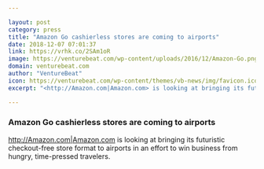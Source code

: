 ```yaml
---

layout: post
category: press
title: "Amazon Go cashierless stores are coming to airports"
date: 2018-12-07 07:01:37
link: https://vrhk.co/2SAm1oR
image: https://venturebeat.com/wp-content/uploads/2016/12/Amazon-Go.png?fit=1713%2C924&strip=all
domain: venturebeat.com
author: "VentureBeat"
icon: https://venturebeat.com/wp-content/themes/vb-news/img/favicon.ico
excerpt: "<http://Amazon.com|Amazon.com> is looking at bringing its futuristic checkout-free store format to airports in an effort to win business from hungry, time-pressed travelers."

---
```


### Amazon Go cashierless stores are coming to airports

<http://Amazon.com|Amazon.com> is looking at bringing its futuristic checkout-free store format to airports in an effort to win business from hungry, time-pressed travelers.